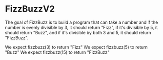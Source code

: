 # FizzBuzzV2

The goal of FizzBuzz is to build a program that can take a number and if the number is evenly divisible by 3, it should return "Fizz", if it's divisible by 5, it should return "Buzz", and if it's divisible by both 3 and 5, it should return "FizzBuzz".

We expect fizzbuzz(3) to return "Fizz"
We expect fizzbuzz(5) to return "Buzz"
We expect fizzbuzz(15) to return "FizzBuzz"
